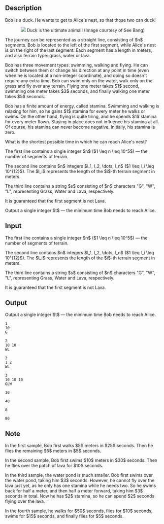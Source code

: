 ## Description

<div><p>Bob is a duck. He wants to get to Alice's nest, so that those two can duck!</p><center> <img class="tex-graphics" src="file://8nDUdExA.png" style="max-width: 100.0%;max-height: 100.0%;"> <span class="tex-font-style-it">Duck is the ultimate animal! (Image courtesy of See Bang)</span> </center><p>The journey can be represented as a straight line, consisting of $n$ segments. Bob is located to the left of the first segment, while Alice's nest is on the right of the last segment. Each segment has a length in meters, and also terrain type: grass, water or lava. </p><p>Bob has three movement types: swimming, walking and flying. He can switch between them or change his direction at any point in time (even when he is located at a non-integer coordinate), and doing so doesn't require any extra time. Bob can swim only on the water, walk only on the grass and fly over <span class="tex-font-style-bf">any</span> terrain. Flying one meter takes $1$ second, swimming one meter takes $3$ seconds, and finally walking one meter takes $5$ seconds.</p><p>Bob has a finite amount of energy, called stamina. Swimming and walking is relaxing for him, so he gains $1$ stamina for every meter he walks or swims. On the other hand, flying is quite tiring, and he spends $1$ stamina for every meter flown. Staying in place does not influence his stamina at all. Of course, his stamina can never become negative. Initially, his stamina is zero.</p><p>What is the shortest possible time in which he can reach Alice's nest? </p></div><div class="input-specification"><p>The first line contains a single integer $n$&nbsp;($1 \leq n \leq 10^5$)&nbsp;— the number of segments of terrain. </p><p>The second line contains $n$ integers $l_1, l_2, \dots, l_n$&nbsp;($1 \leq l_i \leq 10^{12}$). The $l_i$ represents the length of the $i$-th terrain segment in meters.</p><p>The third line contains a string $s$ consisting of $n$ characters "<span class="tex-font-style-tt">G</span>", "<span class="tex-font-style-tt">W</span>", "<span class="tex-font-style-tt">L</span>", representing <span class="tex-font-style-bf">G</span>rass, <span class="tex-font-style-bf">W</span>ater and <span class="tex-font-style-bf">L</span>ava, respectively. </p><p>It is guaranteed that the first segment is not Lava.</p></div><div class="output-specification"><p>Output a single integer $t$&nbsp;— the minimum time Bob needs to reach Alice. </p></div>

## Input

<p>The first line contains a single integer $n$&nbsp;($1 \leq n \leq 10^5$)&nbsp;— the number of segments of terrain. </p><p>The second line contains $n$ integers $l_1, l_2, \dots, l_n$&nbsp;($1 \leq l_i \leq 10^{12}$). The $l_i$ represents the length of the $i$-th terrain segment in meters.</p><p>The third line contains a string $s$ consisting of $n$ characters "<span class="tex-font-style-tt">G</span>", "<span class="tex-font-style-tt">W</span>", "<span class="tex-font-style-tt">L</span>", representing <span class="tex-font-style-bf">G</span>rass, <span class="tex-font-style-bf">W</span>ater and <span class="tex-font-style-bf">L</span>ava, respectively. </p><p>It is guaranteed that the first segment is not Lava.</p>

## Output

<p>Output a single integer $t$&nbsp;— the minimum time Bob needs to reach Alice. </p>





```input1
1
10
G
```




```input2
2
10 10
WL
```




```input3
2
1 2
WL
```




```input4
3
10 10 10
GLW
```




```output1
30
```




```output2
40
```




```output3
8
```




```output4
80
```



## Note

<p>In the first sample, Bob first walks $5$ meters in $25$ seconds. Then he flies the remaining $5$ meters in $5$ seconds.</p><p>In the second sample, Bob first swims $10$ meters in $30$ seconds. Then he flies over the patch of lava for $10$ seconds.</p><p>In the third sample, the water pond is much smaller. Bob first swims over the water pond, taking him $3$ seconds. However, he cannot fly over the lava just yet, as he only has one stamina while he needs two. So he swims back for half a meter, and then half a meter forward, taking him $3$ seconds in total. Now he has $2$ stamina, so he can spend $2$ seconds flying over the lava.</p><p>In the fourth sample, he walks for $50$ seconds, flies for $10$ seconds, swims for $15$ seconds, and finally flies for $5$ seconds.</p>
